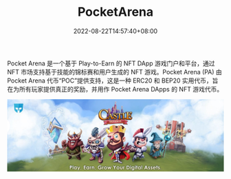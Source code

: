﻿---
title: "PocketArena"
description: "Pocket Arena 是一个基于 Play-to-Earn 的 NFT DApp 游戏门户和平台，通过 NFT 市场支持基于技能的锦标赛和用户生成的 NFT 游戏。"
date: 2022-08-22T14:57:40+08:00
lastmod: 2022-08-22T14:57:40+08:00
draft: false
authors: ["Simon"]
featuredImage: "pocketarena.png"
tags: ["NFT Games","PocketArena"]
categories: ["nfts"]
nfts: ["NFT Games"]
blockchain: ""
website: "https://pocketarena.com/"
twitter: "https://twitter.com/pocketarena"
discord: "https://discord.com/invite/hZSA6jMBfg"
telegram: "https://t.me/swisspoc"
github: ""
youtube: "https://www.youtube.com/c/Pocketarena/"
twitch: ""
facebook: ""
instagram: "https://www.instagram.com/pocketarena/"
reddit: ""
medium: ""
steam: ""
gitbook: ""
googleplay: ""
appstore: ""
status: "Live"
weight: 
lightgallery: true
toc: true
pinned: false
recommend: false
recommend1: false
---
Pocket Arena 是一个基于 Play-to-Earn 的 NFT DApp 游戏门户和平台，通过 NFT 市场支持基于技能的锦标赛和用户生成的 NFT 游戏。Pocket Arena (PA) 由 Pocket Arena 代币“POC”提供支持，这是一种 ERC20 和 BEP20 实用代币，旨在为所有玩家提供真正的奖励，并用作 Pocket Arena DApps 的 NFT 游戏代币。

![配图](10256310.jpg)